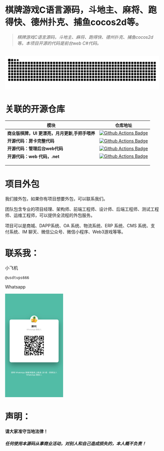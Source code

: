 

# 棋牌游戏C语言源码，斗地主、麻将、跑得快、德州扑克、捕鱼cocos2d等。

> ###### 棋牌游戏C语言源码，斗地主、麻将、跑得快、德州扑克、捕鱼cocos2d等。本项目开源的代码是前台web C#代码。 





![find YOU](https://raw.githubusercontent.com/BEPb/BEPb/output/github-contribution-grid-snake.svg)

# 关联的开源仓库

<!--   my-proj -->

| 模块                                           | 仓库地址                                                     |
| ---------------------------------------------- | ------------------------------------------------------------ |
| **商业版棋牌，UI 更漂亮，月月更新,手把手喂养** | [![Github Actions Badge](https://img.shields.io/badge/-Git%20-2088FF?style=flat&logo=Git&logoColor=white)](https://github.com/bizzancoin/qipaiyouxi) |
| **开源代码：房卡完整代码**                     | [![Github Actions Badge](https://img.shields.io/badge/-Git%20-2088FF?style=flat&logo=Git&logoColor=white)](https://github.com/bizzancoin/qipaiyouxi_fangkayuanma) |
| **开源代码：管理后台web代码**                  | [![Github Actions Badge](https://img.shields.io/badge/-Git%20-2088FF?style=flat&logo=Git&logoColor=white)](https://github.com/bizzancoin/qipaiyouxi_guanlihoutai) |
| **开源代码：web 代码，.net**                   | [![Github Actions Badge](https://img.shields.io/badge/-Git%20-2088FF?style=flat&logo=Git&logoColor=white)](https://github.com/bizzancoin/qipaiyouxi-webusernet) |
|                                                |                                                              |
|                                                |                                                              |
|                                                |                                                              |

<!--   GitHub proj graph -->

# 项目外包

我们接外包，如果你有项目想要外包，可以联系我们。

团队包含专业的项目经理、架构师、前端工程师、设计师、后端工程师、测试工程师、运维工程师，可以提供全流程的外包服务。

项目可以是商城、DAPP系统、OA 系统、物流系统、ERP 系统、CMS 系统、支付系统、IM 聊天、微信公众号、微信小程序、Web3游戏等等。



# 联系我：

小飞机

```
@usdtvps666
```



Whatsapp

<img src="https://raw.githubusercontent.com/bizzancoin/btc-eth-fil-contract-Exchange---ztuo/master/img/whatsapp.jpg" alt="whatsapp" style="zoom: 33%;" />

# 声明：

#### 请大家准守当地法律！

##### 任何使用本源码从事商业活动，对别人和自己造成损失的，本人概不负责！